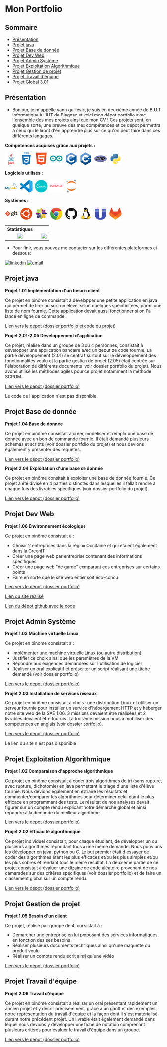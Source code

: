 # Mon Portfolio 
## Sommaire

 - [Présentation](#Présentation)
 - [Projet java](#Projet-java)
 - [Projet Base de donnée](#Projet-Base-de-donnée)
 - [Projet Dev Web](#Projet-Dev-Web)
 - [Projet Admin Système](#Projet-Admin-Système)
 - [Projet Exploitation Algorithmique](#Projet-Exploitation-Algorithmique)
 - [Projet Gestion de projet](#Projet-Gestion-de-projet)
 - [Projet Travail d'équipe](#Projet-Travail-déquipe)
 - [Projet Global 3.01](#Projet-3.01)

## Présentation
- Bonjour, je m'appelle yann guillevic, je suis en deuxième année de B.U.T informatique à l'IUT de Blagnac et voici mon dépot portfolio avec l'ensemble des mes projets ainsi que mon CV ! 
Ces projets sont, en quelque sorte, une preuve des mes compétences et ce dépot permettra à ceux qui le liront d'en apprendre plus sur ce qu'on peut faire dans ces différents langages.

<b>Compétences acquises grâce aux projets :</b>
<p>
  <img src="https://github.com/devicons/devicon/blob/master/icons/java/java-original-wordmark.svg" title="Java" alt="Java" width="40" height="40"/>&nbsp;
  <img src="https://github.com/devicons/devicon/blob/master/icons/css3/css3-plain-wordmark.svg"  title="CSS3" alt="CSS" width="40" height="40"/>&nbsp;
  <img src="https://github.com/devicons/devicon/blob/master/icons/html5/html5-original.svg" title="HTML5" alt="HTML" width="40" height="40"/>&nbsp;
  <img src="https://github.com/devicons/devicon/blob/master/icons/arduino/arduino-original.svg" title="Arduino" **alt="arduino" width="40" height="40"/>&nbsp;
  <img src="https://github.com/devicons/devicon/blob/master/icons/c/c-original.svg" title="C" **alt="C" width="40" height="40"/>&nbsp;
  <img src="https://github.com/devicons/devicon/blob/master/icons/cplusplus/cplusplus-original.svg" title="C++" **alt="C++" width="40" height="40"/>&nbsp;
  <img src="https://github.com/devicons/devicon/blob/master/icons/php/php-original.svg" title="PHP" **alt="php" width="40" height="40"/>&nbsp;
  <img src="https://github.com/devicons/devicon/blob/master/icons/python/python-original.svg" title="Python" **alt="python" width="40" height="40"/>&nbsp;
</p>

<b>Logiciels utilisés :</b>
<p>
  <img src="https://github.com/devicons/devicon/blob/master/icons/mysql/mysql-original-wordmark.svg" title="MySQL"  alt="MySQL" width="40" height="40"/>&nbsp;
  <img src="https://github.com/devicons/devicon/blob/master/icons/vscode/vscode-original.svg" title="VSCode" **alt="vscode" width="40" height="40"/>&nbsp;
  <img src="https://github.com/devicons/devicon/blob/master/icons/canva/canva-original.svg" title="Canva" **alt="canva" width="40" height="40"/>&nbsp;
  <img src="https://github.com/devicons/devicon/blob/master/icons/oracle/oracle-original.svg" title="Oracle" **alt="Oracle" width="40" height="40"/>&nbsp;
  <img src="https://github.com/devicons/devicon/blob/master/icons/jupyter/jupyter-original.svg" title="Jupyter" **alt="Jupyter" width="40" height="40"/>&nbsp;
</p>

<b>Systèmes :</b>
<p>
  <img src="https://github.com/devicons/devicon/blob/master/icons/git/git-original-wordmark.svg" title="Git" **alt="Git" width="40" height="40"/>&nbsp;
  <img src="https://github.com/devicons/devicon/blob/master/icons/ubuntu/ubuntu-plain.svg" title="Ubuntu" **alt="Ubuntu" width="40" height="40"/>&nbsp;
  <img src="https://github.com/devicons/devicon/blob/master/icons/centos/centos-original.svg" title="CentOS" **alt="CentOS" width="40" height="40"/>&nbsp;
  <img src="https://github.com/devicons/devicon/blob/master/icons/chrome/chrome-original.svg" title="Chrome" **alt="Chrome" width="40" height="40"/>&nbsp;
  <img src="https://github.com/devicons/devicon/blob/master/icons/github/github-original.svg" title="GitHub" **alt="GitHub" width="40" height="40"/>&nbsp;
  <img src="https://github.com/devicons/devicon/blob/master/icons/linux/linux-original.svg" title="Linux" **alt="Linux" width="40" height="40"/>&nbsp;
  <img src="https://github.com/devicons/devicon/blob/master/icons/unix/unix-original.svg" title="Unix" **alt="unix" width="40" height="40"/>&nbsp;
  <img src="https://github.com/devicons/devicon/blob/master/icons/gitlab/gitlab-original.svg" title="Gitlab" **alt="gitlab" width="40" height="40"/>&nbsp;
</p>



| Statistiques  | | |
| :---: |:---:| :---:|
| ![](https://github-readme-stats.vercel.app/api/top-langs/?username=Yann-cmd&theme=radical&hide_langs_below=8&count_private=true)     |  | ![](https://github-readme-stats.vercel.app/api?username=Yann-cmd&show_icons=true&theme=radical&count_private=true) |


- Pour finir, vous pouvez me contacter sur les différentes plateformes ci-dessous:

[![linkedin](https://img.shields.io/badge/linkedin--lightgrey?style=social&logo=linkedin)](https://www.linkedin.com/in/yann-guillevic-876769252/)
[![email](https://img.shields.io/badge/email--lightgrey?style=social&logo=gmail)](mailto:yannguillevic12@gmail.com)

## Projet java
<b>Projet 1.01 Implémentation d'un besoin client</b>

Ce projet en binôme consistait à développer une petite application en java qui permet de tirer au sort un élève, selon quelques spécificitées, parmi une liste de nom fournie. Cette application devait aussi fonctionner si on l'a lancé en ligne de commande.

<a href="https://github.com/Yann-cmd/Portfolio/tree/main/Projet%20java/1.01%20Impl%C3%A9mentation%20d'un%20besoin%20client">Lien vers le dépot (dossier portfolio et code du projet)</a>

<b>Projet 2.01-2.05 Développement d'application</b>

Ce projet, réalisé dans un groupe de 3 ou 4 personnes, consistait à développer une application bancaire avec un début de code fournie. La partie développement (2.01) se centrait surtout sur le développement des fonctionnalités voulu et la partie gestion de projet (2.05) était centrée sur l'élaboration de différents documents (voir dossier portfolio du projet). Nous avons utilisé les méthodes agiles pour ce projet notamment la méthode SCRUM.

<a href="https://github.com/Yann-cmd/Portfolio/tree/main/Projet%20java/2.01%20-%202.5%20D%C3%A9veloppement%20d'application">Lien vers le dépot (dossier portfolio)</a>

Le code de l'application n'est pas disponible.

## Projet Base de donnée
<b>Projet 1.04 Base de donnée</b> 

Ce projet en binôme consistait à créer, modéliser et remplir une base de donnée avec un bon de commande fournie. Il était demandé plusieurs schémas et scripts (voir dossier portfolio du projet) et nous devions également y présenter des requêtes.

<a href="https://github.com/Yann-cmd/Portfolio/tree/main/Projet%20Base%20de%20donn%C3%A9e/1.4%20Base%20de%20donn%C3%A9e">Lien vers le dépot (dossier portfolio)</a>

<b>Projet 2.04 Exploitation d'une base de donnée</b>

Ce projet en binôme consitait à exploiter une base de donnée fournie. Ce projet à été divisé en 4 parties distinctes dans lesquelles il fallait rendre à chaque fois des livrables spécifiques (voir dossier portfolio du projet).

<a href="https://github.com/Yann-cmd/Portfolio/tree/main/Projet%20Base%20de%20donn%C3%A9e/2.4%20Exploitation%20d'une%20base%20de%20donn%C3%A9e">Lien vers le dépot (dossier portfolio)</a>

## Projet Dev Web
<b>Projet 1.06 Environnement écologique</b> 

Ce projet en binôme consistait à : 
  - Choisir 2 entreprises dans la région Occitanie et qui étaient également dans la GreenIT
  - Créer une page web par entreprise contenant des informations spécifiques
  - Créer une page web "de garde" comparant ces entreprises sur certains points
  - Faire en sorte que le site web entier soit éco-concu

<a href="https://github.com/Yann-cmd/Portfolio/tree/main/Projet%20Developpement%20Web/1.06%20Environnement%20%C3%A9cologique">Lien vers le dépot (dossier portfolio)</a>

<a href="https://yann-cmd.github.io/sitewebsae6.github.io/">Lien du site réalisé</a>

<a href="https://github.com/Yann-cmd/sitewebsae6.github.io">Lien du dépot github avec le code</a>

## Projet Admin Système
<b>Projet 1.03 Machine virtuelle Linux</b>

Ce projet en bînome consistait à :
  - Implémenter une machine virtuelle Linux (ou autre distribution)
  - Justifier ce choix ainsi que les paramêtres de la VM
  - Répondre aux exigences demandées sur l'utilisation de logiciel
  - Réaliser un oral explicatif et présenter un script réalisant une tâche demandé (voir dossier portfolio)
  
 <a href="https://github.com/Yann-cmd/Portfolio/tree/main/Projet%20administration%20syst%C3%A8me/1.3%20Machine%20virtuelle%20Linux">Lien vers le dépot (dossier portfolio)</a>

<b>Projet 2.03 Installation de services réseaux</b>

Ce projet en binôme consistait à choisir une distribution Linux et utiliser un serveur fournie pour installer un service d'hébergement HTTP et y héberger notre site web de la SAE 1.06. 3 missions devaient être réalisées et 2 livrables devaient être fournis. La troisème mission nous à mobiliser des compétences en anglais (voir dossier portfolio).

<a href="https://github.com/Yann-cmd/Portfolio/tree/main/Projet%20administration%20syst%C3%A8me/2.3%20Installation%20de%20service%20r%C3%A9seaux">Lien vers le dépot (dossier portfolio)</a>

Le lien du site n'est pas disponible

## Projet Exploitation Algorithmique
<b>Projet 1.02 Comparaison d'approche algorithmique</b>

Ce projet en binôme consistait à coder trois algorithmes de tri (sans rupture, avec rupture, dichotomie) en java permettant le triage d'une liste d'élève fournie. Nous devions également en extraire les résultats et commenter/comparer les algorithmes pour déterminer celui étant le plus efficace en programmant des tests. Le résultat de nos analyses devait figurer sur un compte rendu explicant notre démarche global et ainsi répondre à la demande du meilleur algorithme.

<a href="https://github.com/Yann-cmd/Portfolio/tree/main/Projet%20Exploitation%20algorithmique/1.02%20Comparaison%20d'approche%20algorithmique">Lien vers le dépot (dossier portfolio)</a>

<b>Projet 2.02 Efficacité algorithmique</b>

Ce projet individuel consistait, pour chaque étudiant, de développer un ou plusieurs algorithmes répondant tous à une même demande. Nous pouvions les développer en java, python ou C. Le but premier était d'essayer de coder des algorithmes étant les plus efficaces et/ou les plus simples et/ou les plus sobres et rendant tous le même resultat. La deuxième partie de ce projet consistait à évaluer une dizaine de code aléatoire provenant de nos camarades sur des critères spécifiques (voir dossier portfolio) et de faire un classement global sur un compte rendu.

<a href="https://github.com/Yann-cmd/Portfolio/tree/main/Projet%20Exploitation%20algorithmique/2.02%20Efficacit%C3%A9%20algorithmique">Lien vers le dépot (dossier portfolio)</a>


## Projet Gestion de projet
<b>Projet 1.05 Besoin d'un client</b>

Ce projet, réalisé par groupe de 4, consistait à :
  - Démarcher une entreprise en lui proposant des services informatiques en fonction des ses besoins
  - Réaliser plusieurs documents techniques ainsi qu'une maquette du produit voulu
  - Réaliser un compte rendu écrit ainsi qu'une vidéo

<a href="https://github.com/Yann-cmd/Portfolio/tree/main/Projet%20management_gestion%20de%20projet/1.05%20Etude%20des%20besoins%20d'un%20client">Lien vers le dépot (dossier portfolio)</a>

## Projet Travail d'équipe
<b>Projet 2.06 Travail d'équipe</b>

Ce projet en binôme consistait à réaliser un oral présentant rapidement un ancien projet et y décrir précisemment, grâce à un gantt et des exemples, notre représentation du travail d'équipe et la façon dont il s'est matérialisé durant notre précédent projet. Un livrable était également demandé dans lequel nous devions y développer une fiche de notation comprenant plusieurs critères pour évaluer le travail d'équipe dans un groupe.

<a href="https://github.com/Yann-cmd/Portfolio/tree/main/Projet%20de%20travail%20d'%C3%A9quipe/2.06%20Travail%20d'%C3%A9quipe">Lien vers le dépot (dossier portfolio)</a>


